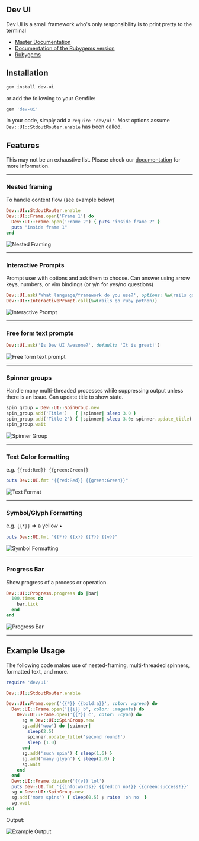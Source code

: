 Dev UI
---

Dev UI is a small framework who's only responsibility is to print pretty to the terminal

- [Master Documentation](http://www.rubydoc.info/github/Shopify/dev-ui/master/Dev/UI)
- [Documentation of the Rubygems version](http://www.rubydoc.info/gems/dev-ui/)
- [Rubygems](https://rubygems.org/gems/dev-ui)

## Installation

```bash
gem install dev-ui
```

or add the following to your Gemfile:

```ruby
gem 'dev-ui'
```

In your code, simply add a `require 'dev/ui'`. Most options assume `Dev::UI::StdoutRouter.enable` has been called.

## Features

This may not be an exhaustive list. Please check our [documentation](http://www.rubydoc.info/github/Shopify/dev-ui/master/Dev/UI) for more information.

---

### Nested framing
To handle content flow (see example below)

```ruby
Dev::UI::StdoutRouter.enable
Dev::UI::Frame.open('Frame 1') do
  Dev::UI::Frame.open('Frame 2') { puts "inside frame 2" }
  puts "inside frame 1" 
end
```

![Nested Framing](https://user-images.githubusercontent.com/3074765/33799861-cb5dcb5c-dd01-11e7-977e-6fad38cee08c.png)

---

### Interactive Prompts
Prompt user with options and ask them to choose. Can answer using arrow keys, numbers, or vim bindings (or y/n for yes/no questions)

```ruby
Dev::UI.ask('What language/framework do you use?', options: %w(rails go ruby python))
Dev::UI::InteractivePrompt.call(%w(rails go ruby python))
```

![Interactive Prompt](https://user-images.githubusercontent.com/3074765/33797984-0ebb5e64-dcdf-11e7-9e7e-7204f279cece.gif)

---

### Free form text prompts

```ruby
Dev::UI.ask('Is Dev UI Awesome?', default: 'It is great!')
```

  ![Free form text prompt](https://user-images.githubusercontent.com/3074765/33799822-47f23302-dd01-11e7-82f3-9072a5a5f611.png)

---

### Spinner groups
Handle many multi-threaded processes while suppressing output unless there is an issue. Can update title to show state.

```ruby
spin_group = Dev::UI::SpinGroup.new
spin_group.add('Title')   { |spinner| sleep 3.0 }
spin_group.add('Title 2') { |spinner| sleep 3.0; spinner.update_title('New Title'); sleep 3.0 }
spin_group.wait
```

![Spinner Group](https://user-images.githubusercontent.com/3074765/33798295-d94fd822-dce3-11e7-819b-43e5502d490e.gif)

---

### Text Color formatting
e.g. `{{red:Red}} {{green:Green}}`

```ruby
puts Dev::UI.fmt "{{red:Red}} {{green:Green}}"
```

![Text Format](https://user-images.githubusercontent.com/3074765/33799827-6d0721a2-dd01-11e7-9ab5-c3d455264afe.png)

---

### Symbol/Glyph Formatting
e.g. `{{*}}` => a yellow ⭑

```ruby
puts Dev::UI.fmt "{{*}} {{x}} {{?}} {{v}}"
```

![Symbol Formatting](https://user-images.githubusercontent.com/3074765/33799847-9ec03fd0-dd01-11e7-93f7-5f5cc540e61e.png)

---

### Progress Bar

Show progress of a process or operation.

```ruby
Dev::UI::Progress.progress do |bar|
  100.times do
    bar.tick
  end
end
```

![Progress Bar](https://user-images.githubusercontent.com/3074765/33799794-cc4c940e-dd00-11e7-9bdc-90f77ec9167c.gif)

---

## Example Usage

The following code makes use of nested-framing, multi-threaded spinners, formatted text, and more.

```ruby
require 'dev/ui'

Dev::UI::StdoutRouter.enable

Dev::UI::Frame.open('{{*}} {{bold:a}}', color: :green) do
  Dev::UI::Frame.open('{{i}} b', color: :magenta) do
    Dev::UI::Frame.open('{{?}} c', color: :cyan) do
      sg = Dev::UI::SpinGroup.new
      sg.add('wow') do |spinner|
        sleep(2.5)
        spinner.update_title('second round!')
        sleep (1.0)
      end
      sg.add('such spin') { sleep(1.6) }
      sg.add('many glyph') { sleep(2.0) }
      sg.wait
    end
  end
  Dev::UI::Frame.divider('{{v}} lol')
  puts Dev::UI.fmt '{{info:words}} {{red:oh no!}} {{green:success!}}'
  sg = Dev::UI::SpinGroup.new
  sg.add('more spins') { sleep(0.5) ; raise 'oh no' }
  sg.wait
end
```

Output:

![Example Output](https://user-images.githubusercontent.com/3074765/33797758-7a54c7cc-dcdb-11e7-918e-a47c9689f068.gif)
